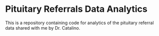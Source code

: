 # Pituitary Referrals Data Analytics

This is a repository containing code for analytics of the pituitary referral data shared with me by Dr. Catalino.
